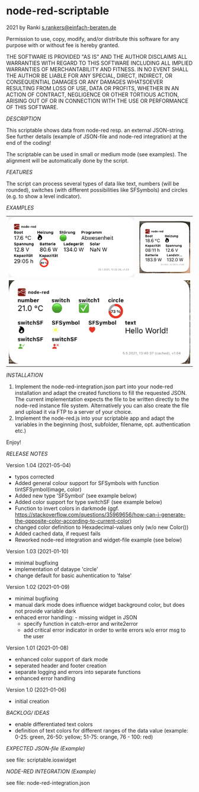 # node-red-scriptable
2021 by Ranki <s.rankers@einfach-beraten.de>

Permission to use, copy, modify, and/or distribute this software for any purpose with or without fee is hereby granted.

THE SOFTWARE IS PROVIDED "AS IS" AND THE AUTHOR DISCLAIMS ALL WARRANTIES WITH REGARD TO THIS SOFTWARE INCLUDING ALL
IMPLIED WARRANTIES OF MERCHANTABILITY AND FITNESS. IN NO EVENT SHALL THE AUTHOR BE LIABLE FOR ANY SPECIAL, DIRECT,
INDIRECT, OR CONSEQUENTIAL DAMAGES OR ANY DAMAGES WHATSOEVER RESULTING FROM LOSS OF USE, DATA OR PROFITS, WHETHER
IN AN ACTION OF CONTRACT, NEGLIGENCE OR OTHER TORTIOUS ACTION, ARISING OUT OF OR IN CONNECTION WITH THE USE OR PERFORMANCE
OF THIS SOFTWARE.

*DESCRIPTION*

This scriptable shows data from node-red resp. an external JSON-string.
See further details (example of JSON-file and node-red integration) at the end of the coding!

The scriptable can be used in small or medium mode (see examples). The alignment will be automatically done by the script. 

*FEATURES*

The script can process several types of data like text, numbers (will be rounded), switches (with different possibilities like SFSymbols) and circles (e.g. to show a level indicator).

*EXAMPLES*

<table align="center">
 <tr>
   <td width=70%>
  <img src="examples/node-red-scriptable-medium.jpg"/>
  </td>
  <td width=30%>
  <img src="examples/node-red-scriptable-small.jpg"/>
  </td>
 </tr>
 <tr>
   <td colspan=2>
  <img src="examples/node-red-scriptable-medium_v104.jpg"/>
  </td>
 </tr>
</table>

*INSTALLATION*

1. Implement the node-red-integration.json part into your node-red installation and adapt the created functions to fill the requested JSON. The current implementation expects the file to be written directly to the node-red instance file system. Alternatively you can also create the file and upload it via FTP to a server of your choice.
2. Implement the node-red.js into your scriptable app and adapt the variables in the beginning (host, subfolder, filename, opt. authentication etc.)

Enjoy!

*RELEASE NOTES*

Version 1.04 (2021-05-04)
 - typos corrected
 - Added general colour support for SFSymbols with function tintSFSymbol(image, color)
 - Added new type 'SFSymbol' (see example below)
 - Added color support for type switchSF (see example below)
 - Function to invert colors in darkmode (ggf. https://stackoverflow.com/questions/35969656/how-can-i-generate-the-opposite-color-according-to-current-color)
 - changed color definition to Hexadecimal-values only (w/o new Color())
 - Added cached data, if request fails
 - Reworked node-red integration and widget-file example (see below)

Version 1.03 (2021-01-10)
 - minimal bugfixing
 - implementation of dataype 'circle'
 - change default for basic auhentication to 'false'

Version 1.02 (2021-01-09)
 - minimal bugfixing
 - manual dark mode does influence widget background color, but does not provide variable dark
 - enhaced error handling:
 		- missing widget in JSON
      - specify function in catch-error and write2error
      - add critical error indicator in order to write errors w/o error msg to the user

Version 1.01 (2021-01-08)
- enhanced color support of dark mode
- seperated header and footer creation
- separate logging and errors into separate functions
- enhanced error handling

Version 1.0 (2021-01-06)
- initial creation

*BACKLOG/ IDEAS*

 - enable differentiated text colors
 - definition of text colors for different ranges of the data value (example: 0-25: green, 26-50: yellow; 51-75: orange, 76 - 100: red) 

*EXPECTED JSON-file (Example)*

see file: scriptable.ioswidget

*NODE-RED INTEGRATION (Example)*

see file: node-red-integration.json

